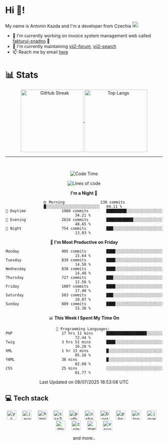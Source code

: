 # Hi 👋!
My name is Antonin Kazda and I'm a developer from Czechia <img src="https://openmoji.org/data/color/svg/1F1E8-1F1FF.svg" width="20px" alt="Czech flag">

- 🔨 I'm currently working on invoice system management web called [fakturuj-snadno](https://fakturuj-snadno.cz) 📑
- 🧰 I'm currently maintaining [yii2-forum](https://github.com/2rats/yii2-forum), [yii2-search](https://github.com/kazda01/yii2-search)
- 📫 Reach me by email [here](mailto:antoninkazda@seznam.cz)

# 📊 Stats

<div align="center">
  
  <a href="[https://github.com/anuraghazra/github-readme-stats](https://git.io/streak-stats)">
    <img alt="GitHub Streak" height=200 align="center" src="https://github-readme-streak-stats-eight.vercel.app/?user=kazda01&theme=dark" />
  </a>
  
  <a href="https://github.com/anuraghazra/convoychat">
    <img alt="Top Langs" height=200 align="center" src="https://github-readme-stats-seven-lime-78.vercel.app/api/top-langs/?username=kazda01&layout=compact&theme=dark&hide=Shell,Batchfile,Awk,HTML,Swig,c%2B%2B,Lua" />
  </a>
  
</div>

---

<br>

<div align="center">
  
<!--START_SECTION:waka-->
![Code Time](http://img.shields.io/badge/Code%20Time-1%2C287%20hrs%2051%20mins-blue)

![Lines of code](https://img.shields.io/badge/From%20Hello%20World%20I%27ve%20Written-1.7%20million%20lines%20of%20code-blue)

**I'm a Night 🦉** 

```text
🌞 Morning                238 commits         █░░░░░░░░░░░░░░░░░░░░░░░░   04.11 % 
🌆 Daytime                1980 commits        █████████░░░░░░░░░░░░░░░░   34.21 % 
🌃 Evening                2816 commits        ████████████░░░░░░░░░░░░░   48.65 % 
🌙 Night                  754 commits         ███░░░░░░░░░░░░░░░░░░░░░░   13.03 % 
```
📅 **I'm Most Productive on Friday** 

```text
Monday                   905 commits         ████░░░░░░░░░░░░░░░░░░░░░   15.64 % 
Tuesday                  839 commits         ████░░░░░░░░░░░░░░░░░░░░░   14.50 % 
Wednesday                838 commits         ████░░░░░░░░░░░░░░░░░░░░░   14.48 % 
Thursday                 727 commits         ███░░░░░░░░░░░░░░░░░░░░░░   12.56 % 
Friday                   1007 commits        ████░░░░░░░░░░░░░░░░░░░░░   17.40 % 
Saturday                 583 commits         ███░░░░░░░░░░░░░░░░░░░░░░   10.07 % 
Sunday                   889 commits         ████░░░░░░░░░░░░░░░░░░░░░   15.36 % 
```


📊 **This Week I Spent My Time On** 

```text
💬 Programming Languages: 
PHP                      17 hrs 11 mins      ██████████████████░░░░░░░   72.44 % 
Twig                     3 hrs 51 mins       ████░░░░░░░░░░░░░░░░░░░░░   16.26 % 
XML                      1 hr 13 mins        █░░░░░░░░░░░░░░░░░░░░░░░░   05.16 % 
YAML                     38 mins             █░░░░░░░░░░░░░░░░░░░░░░░░   02.68 % 
CSS                      25 mins             ░░░░░░░░░░░░░░░░░░░░░░░░░   01.77 % 
```


 Last Updated on 08/07/2025 18:53:08 UTC
<!--END_SECTION:waka-->

</div>

## 💻 Tech stack
<div align="center">
  <img src="https://cdn.jsdelivr.net/gh/devicons/devicon/icons/yii/yii-original.svg" height="30" alt="yii logo"  />
  <img width="12" />
  <img src="https://cdn.jsdelivr.net/gh/devicons/devicon/icons/javascript/javascript-original.svg" height="30" alt="javascript logo"  />
  <img width="12" />
  <img src="https://cdn.jsdelivr.net/gh/devicons/devicon/icons/html5/html5-original.svg" height="30" alt="html5 logo"  />
  <img width="12" />
  <img src="https://cdn.jsdelivr.net/gh/devicons/devicon/icons/css3/css3-original.svg" height="30" alt="css3 logo"  />
  <img width="12" />
  <img src="https://cdn.jsdelivr.net/gh/devicons/devicon/icons/python/python-original.svg" height="30" alt="python logo"  />
  <img width="12" />
  <img src="https://cdn.jsdelivr.net/gh/devicons/devicon/icons/csharp/csharp-original.svg" height="30" alt="csharp logo"  />
  <img width="12" />
  <img src="https://cdn.jsdelivr.net/gh/devicons/devicon/icons/bootstrap/bootstrap-original.svg" height="30" alt="bootstrap logo"  />
  <img width="12" />
  <img src="https://cdn.jsdelivr.net/gh/devicons/devicon/icons/php/php-original.svg" height="30" alt="php logo"  />
  <img width="12" />
  <img src="https://cdn.jsdelivr.net/gh/devicons/devicon/icons/c/c-original.svg" height="30" alt="c logo"  />
  <img width="12" />
  <img src="https://cdn.jsdelivr.net/gh/devicons/devicon/icons/jquery/jquery-original.svg" height="30" alt="jquery logo"  />
  <img width="12" />
  <img src="https://cdn.jsdelivr.net/gh/devicons/devicon/icons/mysql/mysql-original.svg" height="30" alt="mysql logo"  />
  <img width="12" />
  <img src="https://cdn.jsdelivr.net/gh/devicons/devicon/icons/composer/composer-original.svg" height="30" alt="composer logo"  />
  <img width="12" />
  <img src="https://cdn.jsdelivr.net/gh/devicons/devicon/icons/markdown/markdown-original.svg" height="30" alt="markdown logo"  />
  <img width="12" />
  <img src="https://cdn.jsdelivr.net/gh/devicons/devicon/icons/vscode/vscode-original.svg" height="30" alt="vscode logo"  />

  and more..
  
</div>

